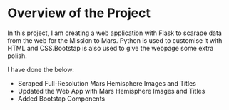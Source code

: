 # Overview of the Project

In this project, I am creating a web application with Flask to scarape data from the web for the Mission to Mars. Python is used to customise 
it with HTML and CSS.Bootstap is also used to give the webpage some extra polish.

I have done the below:

- Scraped Full-Resolution Mars Hemisphere Images and Titles 
- Updated the Web App with Mars Hemisphere Images and Titles
- Added Bootstap Components
